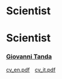 # Scientist 


# Scientist

### [Giovanni Tanda](https://rubrica.unige.it/personale/VUdAU19r)

[cv_en.pdf](cv_en.pdf)&emsp;[cv_it.pdf](cv_it.pdf) 

